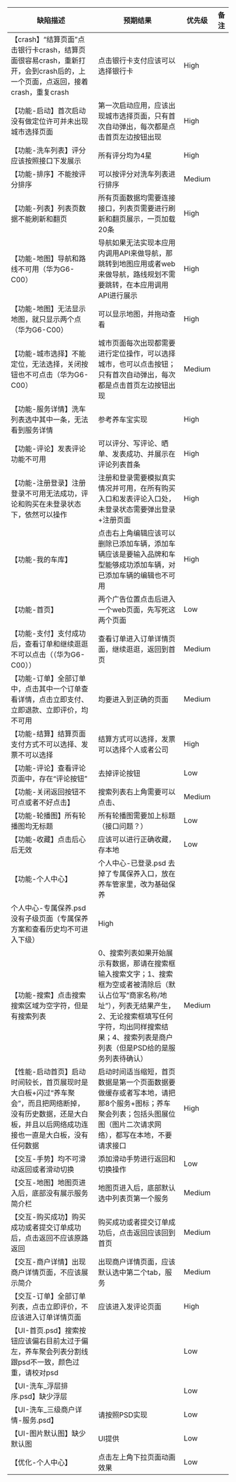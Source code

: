 缺陷描述     | 预期结果      | 优先级        | 备注
------------ | ------------- | ------------- | ------------- 
【crash】“结算页面”点击银行卡crash，结算页面很容易crash，重新打开，会到crash后的，上一个页面，点返回，接着crash，重复crash|点击银行卡支付应该可以选择银行卡|High|
【功能-启动】首次启动没有做定位许可并未出现城市选择页面 | 第一次启动应用，应该出现城市选择页面，只有首次自动弹出，每次都是点击首页左边按钮出现 | High |
【功能-洗车列表】评分应该按照接口下发展示|所有评分均为4星|High|
【功能-排序】不能按评分排序 | 可以按评分对洗车列表进行排序 | Medium |
【功能-列表】列表页数据不能刷新和翻页 | 所有页面数据均需要连接接口，列表页需要进行刷新和翻页展示，一页加载20条 | High |
【功能-地图】导航和路线不可用（华为G6-C00） | 导航如果无法实现本应用内调用API来做导航，那跳转到地图应用或者web来做导航，路线规划不需要跳转，在本应用调用API进行展示 | High |
【功能-地图】无法显示地图，就只显示两个点（华为G6-C00）| 可以显示地图，并拖动查看 | High |
【功能-城市选择】不能定位，无法选择，关闭按钮也不可点击（华为G6-C00） | 城市页面每次出现都需要进行定位操作，可以选择城市，也可以点击按钮；只有首次自动弹出，每次都是点击首页左边按钮出现 | Medium |
【功能-服务详情】洗车列表选中其中一条，无法看到服务详情 | 参考养车宝实现 | High |
【功能-评论】发表评论功能不可用 | 可以评分、写评论、晒单、发表成功、并展示在评论列表首条 | High |
【功能-注册登录】注册登录不可用无法成功，评论和购买在未登录状态下，依然可以操作 | 注册和登录需要模拟真实情况并可用，在所有购买入口和发表评论入口处，未登录状态需要弹出登录+注册页面 | High |
【功能-我的车库】|点击右上角编辑应该可以删除已添加车辆，添加车辆应该是要输入品牌和车型能够成功添加车辆，对已添加车辆的编辑也不可用 | High |
【功能-首页】 | 两个广告位置点击后进入一个web页面，先写死这两个页面 | Low |
【功能-支付】支付成功后，查看订单和继续逛逛不可以点击（（华为G6-C00））| 查看订单进入订单详情页面，继续逛逛，返回到首页 | Medium |
【功能-订单】全部订单中，点击其中一个订单查看详情，点击立即支付、立即退款、立即评价，均不可用 | 均要进入到正确的页面 | Medium |
【功能-结算】结算页面支付方式不可以选择、发票不可以选择|结算方式可以选择，发票可以选择个人或者公司|High|
【功能-评论】查看评论页面中，存在“评论按钮”|去掉评论按钮|Low|
【功能-关闭返回按钮不可点或者不好点击】|搜索列表右上角需要可以点击、|Medium|
【功能-轮播图】所有轮播图均无标题|所有轮播图需要加上标题（接口问题？）|Low|
【功能-收藏】点击后心后无效|应该可以进行正确收藏，存本地|Low|
【功能-个人中心】|个人中心-已登录.psd 去掉了专属保养入口，放在养车管家里，改为基础保养
个人中心-专属保养.psd 没有子级页面（专属保养方案和查看历史均不可进入下级）|High|
【功能-搜索】点击搜索搜索区域为空字符，但是有搜索列表|0、搜索列表如果开始展示有数据，那请在搜索框输入搜索文字；1、搜索框为空或者被清除后（默认占位写“商家名称/地址”），列表无结果产生，2、无论搜索框填写任何字符，均出同样搜索结果；4、搜索列表是商户列表（但是PSD给的是服务列表待确认）|Medium|
【性能-启动首页】启动时间较长，首页展现时是大白板+闪过“养车聚会”，而且把网络断掉，没有历史数据，还是大白板，并且以后网络成功连接也一直是大白板，没有任何数据|启动时间适当缩短，首页数据是第一个页面数据要做缓存或者写本地，请把那8个服务+图标；养车聚会列表；包括头图展位图（图片二次请求网络），都写在本地，不要请求接口|High|
【交互-手势】均不可滑动返回或者滑动切换 | 添加滑动手势进行返回和切换操作 | Low |
【交互-地图】地图页进入后，底部没有展示服务简介栏 | 地图页进入后，底部默认选中列表页第一个服务 | Medium |
【交互-购买成功】购买成功或者提交订单成功后，点击返回不应该原路返回|购买成功或者提交订单成功后，点击返回应该回到首页|Medium|
【交互-商户详情】出现商户详情页面，不应该展示简介|出现商户详情页面，应该默认选中第二个tab，服务|Medium|
【交互-订单】全部订单列表，点击立即评价，不应该进入订单详情页面|应该进入发评论页面|High|
【UI-首页.psd】搜索按钮应该偏右目前太过于偏左，养车聚会列表分割线跟psd不一致，颜色过重，请校对psd||Low|
【UI-洗车_浮层排序.psd】缺少浮层||Low|
【UI-洗车_三级商户详情-服务.psd】|请按照PSD实现|Low|
【UI-图片默认图】缺少默认图|UI提供|Low|
【优化-个人中心】|点击左上角下拉页面动画效果|Low|

